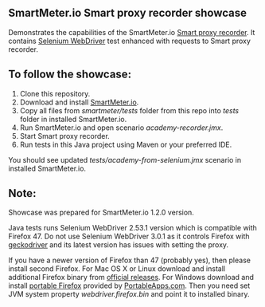 SmartMeter.io Smart proxy recorder showcase
-------------------------------------------
Demonstrates the capabilities of the SmartMeter.io [Smart proxy recorder](https://www.smartmeter.io/documentation#toc-smart-proxy-recorder).
It contains [Selenium WebDriver](http://www.seleniumhq.org/projects/webdriver/) test enhanced with requests to Smart proxy recorder.

To follow the showcase:
-----------------------
1. Clone this repository.
1. Download and install [SmartMeter.io](https://www.smartmeter.io/download).
1. Copy all files from *smartmeter/tests* folder from this repo into *tests* folder in installed SmartMeter.io.
1. Run SmartMeter.io and open scenario *academy-recorder.jmx*.
1. Start Smart proxy recorder.
1. Run tests in this Java project using Maven or your preferred IDE.
 
You should see updated *tests/academy-from-selenium.jmx* scenario in installed SmartMeter.io.

Note:
-------------------

Showcase was prepared for SmartMeter.io 1.2.0 version.

Java tests runs Selenium WebDriver 2.53.1 version which is compatible with Firefox 47.
Do not use Selenium WebDriver 3.0.1 as it controls Firefox with [geckodriver](https://github.com/mozilla/geckodriver) and its latest version has issues with setting the proxy.

If you have a newer version of Firefox than 47 (probably yes), then please install second Firefox. 
For Mac OS X or Linux download and install additional Firefox binary from [official releases](https://ftp.mozilla.org/pub/firefox/releases/47.0.1/). 
For Windows download and install [portable Firefox](http://downloads.sourceforge.net/portableapps/FirefoxPortable_47.0.1_English.paf.exe) provided by [PortableApps.com](http://portableapps.com/). 
Then you need set JVM system property *webdriver.firefox.bin* and point it to installed binary. 